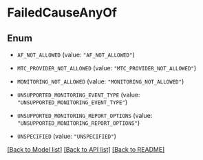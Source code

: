 # FailedCauseAnyOf

## Enum


* `AF_NOT_ALLOWED` (value: `"AF_NOT_ALLOWED"`)

* `MTC_PROVIDER_NOT_ALLOWED` (value: `"MTC_PROVIDER_NOT_ALLOWED"`)

* `MONITORING_NOT_ALLOWED` (value: `"MONITORING_NOT_ALLOWED"`)

* `UNSUPPORTED_MONITORING_EVENT_TYPE` (value: `"UNSUPPORTED_MONITORING_EVENT_TYPE"`)

* `UNSUPPORTED_MONITORING_REPORT_OPTIONS` (value: `"UNSUPPORTED_MONITORING_REPORT_OPTIONS"`)

* `UNSPECIFIED` (value: `"UNSPECIFIED"`)


[[Back to Model list]](../README.md#documentation-for-models) [[Back to API list]](../README.md#documentation-for-api-endpoints) [[Back to README]](../README.md)


